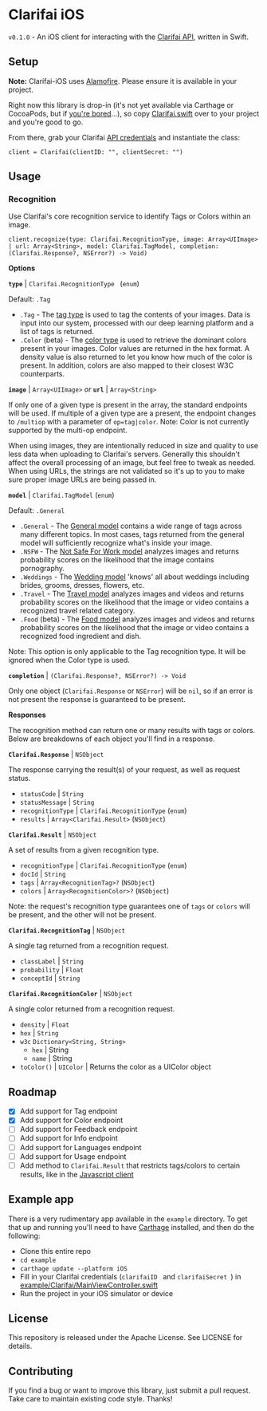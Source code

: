 # Clarifai iOS

`v0.1.0` - An iOS client for interacting with the [Clarifai API](https://developer.clarifai.com/), written in Swift.

## Setup

**Note:** Clarifai-iOS uses [Alamofire](https://github.com/Alamofire/Alamofire). Please ensure it is available in your project.

Right now this library is drop-in (it's not yet available via Carthage or CocoaPods, but if [you're bored](https://github.com/jodyheavener/Clarifai-iOS/compare)...), so copy [Clarifai.swift](https://github.com/jodyheavener/Clarifai-iOS/blob/master/Clarifai.swift) over to your project and you're good to go.

From there, grab your Clarifai [API credentials](https://developer.clarifai.com/account/applications/) and instantiate the class:

```
client = Clarifai(clientID: "", clientSecret: "")
```

## Usage

### Recognition

Use Clarifai's core recognition service to identify Tags or Colors within an image.

```
client.recognize(type: Clarifai.RecognitionType, image: Array<UIImage> | url: Array<String>, model: Clarifai.TagModel, completion: (Clarifai.Response?, NSError?) -> Void)
```

**Options**

**`type`** | `Clarifai.RecognitionType ` (`enum`)

Default: `.Tag`

* `.Tag` - The [tag type](https://developer.clarifai.com/guide/tag#tag) is used to tag the contents of your images. Data is input into our system, processed with our deep learning platform and a list of tags is returned.
* `.Color` (beta) - The [color type](https://developer.clarifai.com/guide/color#color) is used to retrieve the dominant colors present in your images. Color values are returned in the hex format. A density value is also returned to let you know how much of the color is present. In addition, colors are also mapped to their closest W3C counterparts.

**`image`** | `Array<UIImage>` _or_ **`url`** | `Array<String>`

If only one of a given type is present in the array, the standard endpoints will be used. If multiple of a given type are a present, the endpoint changes to `/multiop` with a parameter of `op=tag|color`. Note: Color is not currently supported by the multi-op endpoint.

When using images, they are intentionally reduced in size and quality to use less data when uploading to Clarifai's servers. Generally this shouldn't affect the overall processing of an image, but feel free to tweak as needed. When using URLs, the strings are not validated so it's up to you to make sure proper image URLs are being passed in.

**`model`** | `Clarifai.TagModel` (`enum`)

Default: `.General`

* `.General` - The [General model](https://developer.clarifai.com/guide/tag#general) contains a wide range of tags across many different topics. In most cases, tags returned from the general model will sufficiently recognize what's inside your image.
* `.NSFW` - The [Not Safe For Work model](https://developer.clarifai.com/guide/tag#nsfw) analyzes images and returns probability scores on the likelihood that the image contains pornography.
* `.Weddings` - The [Wedding model](https://developer.clarifai.com/guide/tag#weddings) 'knows' all about weddings including brides, grooms, dresses, flowers, etc.
* `.Travel` - The [Travel model](https://developer.clarifai.com/guide/tag#travel) analyzes images and videos and returns probability scores on the likelihood that the image or video contains a recognized travel related category.
* `.Food` (beta) - The [Food model](https://developer.clarifai.com/guide/tag#food) analyzes images and videos and returns probability scores on the likelihood that the image or video contains a recognized food ingredient and dish.

Note: This option is only applicable to the Tag recognition type. It will be ignored when the Color type is used.

**`completion`** | `(Clarifai.Response?, NSError?) -> Void`

Only one object (`Clarifai.Response` or `NSError`) will be `nil`, so if an error is not present the response is guaranteed to be present.

**Responses**

The recognition method can return one or many results with tags or colors. Below are breakdowns of each object you'll find in a response.

**`Clarifai.Response`** | `NSObject`

The response carrying the result(s) of your request, as well as request status.

* `statusCode` | `String`
* `statusMessage` | `String`
* `recognitionType` | `Clarifai.RecognitionType` (`enum`)
* `results` | `Array<Clarifai.Result>` (`NSObject`)

**`Clarifai.Result`** | `NSObject`

A set of results from a given recognition type.

* `recognitionType` | `Clarifai.RecognitionType` (`enum`)
* `docId` | `String`
* `tags` | `Array<RecognitionTag>?` (`NSObject`)
* `colors` | `Array<RecognitionColor>?` (`NSObject`)

Note: the request's recognition type guarantees one of `tags` or `colors` will be present, and the other will not be present.

**`Clarifai.RecognitionTag`** | `NSObject`

A single tag returned from a recognition request.

* `classLabel` | `String`
* `probability` | `Float`
* `conceptId` | `String`

**`Clarifai.RecognitionColor`** | `NSObject`

A single color returned from a recognition request.

* `density` | `Float`
* `hex` | `String`
* `w3c` `Dictionary<String, String>`
  * `hex` | String
  * `name` | String
* `toColor()` | `UIColor` | Returns the color as a UIColor object

## Roadmap

- [x] Add support for Tag endpoint
- [x] Add support for Color endpoint
- [ ] Add support for Feedback endpoint
- [ ] Add support for Info endpoint
- [ ] Add support for Languages endpoint
- [ ] Add support for Usage endpoint
- [ ] Add method to `Clarifai.Result` that restricts tags/colors to certain results, like in the [Javascript client](https://github.com/Clarifai/clarifai-javascript#get-tags-for-an-image-via-url-and-restrict-the-tags-returned)

## Example app

There is a very rudimentary app available in the `example` directory. To get that up and running you'll need to have [Carthage](https://github.com/Carthage/Carthage) installed, and then do the following:

* Clone this entire repo
* `cd example`
* `carthage update --platform iOS`
* Fill in your Clarifai credentials (`clarifaiID ` and `clarifaiSecret `) in [example/Clarifai/MainViewController.swift](https://github.com/jodyheavener/Clarifai-iOS/blob/master/example/Clarifai/MainViewController.swift)
* Run the project in your iOS simulator or device

## License

This repository is released under the Apache License. See LICENSE for details.

## Contributing

If you find a bug or want to improve this library, just submit a pull request. Take care to maintain existing code style. Thanks!
